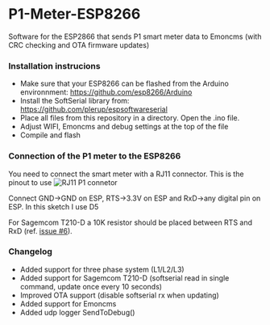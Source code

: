 # P1-Meter-ESP8266
Software for the ESP2866 that sends P1 smart meter data to Emoncms (with CRC checking and OTA firmware updates)

### Installation instrucions
- Make sure that your ESP8266 can be flashed from the Arduino environnment: https://github.com/esp8266/Arduino
- Install the SoftSerial library from: https://github.com/plerup/espsoftwareserial
- Place all files from this repository in a directory. Open the .ino file.
- Adjust WIFI, Emoncms and debug settings at the top of the file
- Compile and flash

### Connection of the P1 meter to the ESP8266
You need to connect the smart meter with a RJ11 connector. This is the pinout to use
![RJ11 P1 connetor](http://gejanssen.com/howto/Slimme-meter-uitlezen/RJ11-pinout.png)

Connect GND->GND on ESP, RTS->3.3V on ESP and RxD->any digital pin on ESP. In this sketch I use D5

For Sagemcom T210-D a 10K resistor should be placed between RTS and RxD (ref. [issue #6](/jantenhove/P1-Meter-ESP8266/issues/6)).

### Changelog
- Added support for three phase system (L1/L2/L3)
- Added support for Sagemcom T210-D (softserial read in single command, update once every 10 seconds)
- Improved OTA support (disable softserial rx when updating)
- Added support for Emoncms
- Added udp logger SendToDebug()
